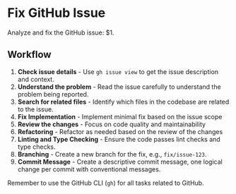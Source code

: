 # Fix GitHub Issue

Analyze and fix the GitHub issue: $1.

## Workflow

1. **Check issue details** - Use `gh issue view` to get the issue description and context.
2. **Understand the problem** - Read the issue carefully to understand the problem being reported.
3. **Search for related files** - Identify which files in the codebase are related to the issue.
4. **Fix Implementation** - Implement minimal fix based on the issue scope
5. **Review the changes** - Focus on code quality and maintainability
6. **Refactoring** - Refactor as needed based on the review of the changes
7. **Linting and Type Checking** - Ensure the code passes lint checks and type checks.
8. **Branching** - Create a new branch for the fix, e.g., `fix/issue-123`.
9. **Commit Message** - Create a descriptive commit message, one logical change per commit with conventional messages.

Remember to use the GitHub CLI (`gh`) for all tasks related to GitHub.
